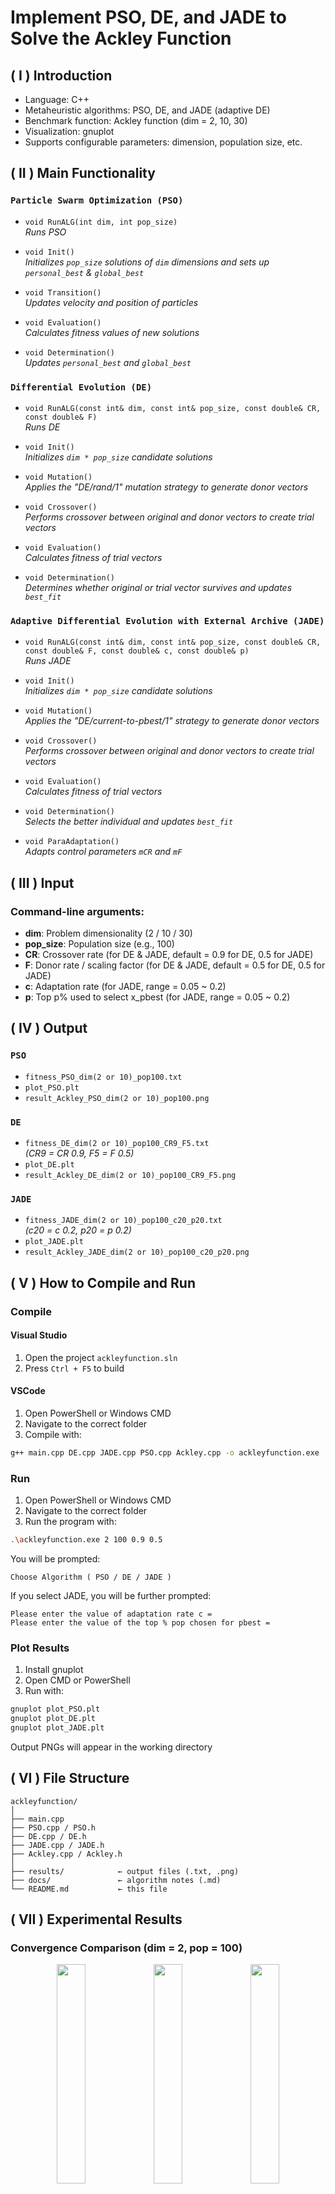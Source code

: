 # Implement PSO, DE, and JADE to Solve the Ackley Function

## ( I ) Introduction
- Language: C++
- Metaheuristic algorithms: PSO, DE, and JADE (adaptive DE)
- Benchmark function: Ackley function (dim = 2, 10, 30)
- Visualization: gnuplot
- Supports configurable parameters: dimension, population size, etc.

## ( II ) Main Functionality

### `Particle Swarm Optimization (PSO)`
- `void RunALG(int dim, int pop_size)`  
  *Runs PSO*

- `void Init()`  
  *Initializes `pop_size` solutions of `dim` dimensions and sets up `personal_best` & `global_best`*

- `void Transition()`  
  *Updates velocity and position of particles*

- `void Evaluation()`  
  *Calculates fitness values of new solutions*

- `void Determination()`  
  *Updates `personal_best` and `global_best`*

### `Differential Evolution (DE)`
- `void RunALG(const int& dim, const int& pop_size, const double& CR, const double& F)`  
  *Runs DE*

- `void Init()`  
  *Initializes `dim * pop_size` candidate solutions*

- `void Mutation()`  
  *Applies the "DE/rand/1" mutation strategy to generate donor vectors*

- `void Crossover()`  
  *Performs crossover between original and donor vectors to create trial vectors*

- `void Evaluation()`  
  *Calculates fitness of trial vectors*

- `void Determination()`  
  *Determines whether original or trial vector survives and updates `best_fit`*

### `Adaptive Differential Evolution with External Archive (JADE)`
- `void RunALG(const int& dim, const int& pop_size, const double& CR, const double& F, const double& c, const double& p)`  
  *Runs JADE*

- `void Init()`  
  *Initializes `dim * pop_size` candidate solutions*

- `void Mutation()`  
  *Applies the "DE/current-to-pbest/1" strategy to generate donor vectors*

- `void Crossover()`  
  *Performs crossover between original and donor vectors to create trial vectors*

- `void Evaluation()`  
  *Calculates fitness of trial vectors*

- `void Determination()`  
  *Selects the better individual and updates `best_fit`*

- `void ParaAdaptation()`  
  *Adapts control parameters `mCR` and `mF`*

## ( III ) Input

### Command-line arguments:
- **dim**: Problem dimensionality (2 / 10 / 30)
- **pop_size**: Population size (e.g., 100)
- **CR**: Crossover rate (for DE & JADE, default = 0.9 for DE, 0.5 for JADE)
- **F**: Donor rate / scaling factor (for DE & JADE, default = 0.5 for DE, 0.5 for JADE)
- **c**: Adaptation rate (for JADE, range = 0.05 ~ 0.2)
- **p**: Top p% used to select x_pbest (for JADE, range = 0.05 ~ 0.2)

## ( IV ) Output

### `PSO`
- `fitness_PSO_dim(2 or 10)_pop100.txt`
- `plot_PSO.plt`
- `result_Ackley_PSO_dim(2 or 10)_pop100.png`

### `DE`
- `fitness_DE_dim(2 or 10)_pop100_CR9_F5.txt`  
  *(CR9 = CR 0.9, F5 = F 0.5)*
- `plot_DE.plt`
- `result_Ackley_DE_dim(2 or 10)_pop100_CR9_F5.png`

### `JADE`
- `fitness_JADE_dim(2 or 10)_pop100_c20_p20.txt`  
  *(c20 = c 0.2, p20 = p 0.2)*
- `plot_JADE.plt`
- `result_Ackley_JADE_dim(2 or 10)_pop100_c20_p20.png`

## ( V ) How to Compile and Run

### Compile

#### Visual Studio
1. Open the project `ackleyfunction.sln`
2. Press `Ctrl + F5` to build

#### VSCode
1. Open PowerShell or Windows CMD
2. Navigate to the correct folder
3. Compile with:
```bash
g++ main.cpp DE.cpp JADE.cpp PSO.cpp Ackley.cpp -o ackleyfunction.exe
```

### Run
1. Open PowerShell or Windows CMD
2. Navigate to the correct folder
3. Run the program with:
```bash
.\ackleyfunction.exe 2 100 0.9 0.5
```
You will be prompted:
```
Choose Algorithm ( PSO / DE / JADE )
```
If you select JADE, you will be further prompted:
```
Please enter the value of adaptation rate c =
Please enter the value of the top % pop chosen for pbest =
```

### Plot Results
1. Install gnuplot
2. Open CMD or PowerShell
3. Run with:

```bash
gnuplot plot_PSO.plt
gnuplot plot_DE.plt
gnuplot plot_JADE.plt
```

Output PNGs will appear in the working directory

## ( VI ) File Structure

```
ackleyfunction/
│
├── main.cpp
├── PSO.cpp / PSO.h
├── DE.cpp / DE.h
├── JADE.cpp / JADE.h
├── Ackley.cpp / Ackley.h
│
├── results/            ← output files (.txt, .png)
├── docs/               ← algorithm notes (.md)
└── README.md           ← this file
```

## ( VII ) Experimental Results

### Convergence Comparison (dim = 2, pop = 100)
<p align="center">
  <img src="results/dim2/result_Ackley_DE_dim2_pop100_CR9_F5.png" width="30%"/>
  <img src="results/dim2/result_Ackley_PSO_dim2_pop100.png" width="30%"/>
  <img src="results/dim2/result_Ackley_JADE_dim2_pop100_c20_p20.png" width="30%"/>
</p>

### Convergence Comparison (dim = 30, pop = 100)
<p align="center">
  <img src="results/dim30/result_Ackley_DE_dim30_pop100_CR9_F5.png" width="30%"/>
  <img src="results/dim30/result_Ackley_PSO_dim30_pop100.png" width="30%"/>
  <img src="results/dim30/result_Ackley_JADE_dim30_pop100_c20_p20.png" width="30%"/>
</p>

## ( VIII ) Observations
- JADE converges faster and avoids premature convergence in high-dimensional scenarios
- Adaptive control of parameters (CR, F) significantly enhances JADE's performance
- For more insights, refer to `docs/JADE_Algo_Note.md`

## ( IX ) Key Features
- Object-oriented design in C++
- DE strategy: `DE/rand/1/bin`
- JADE strategy: `DE/current-to-pbest/1`
- Adaptive learning of control parameters (mCR, mF)
- Command-line parameter tuning
- Automated result visualization with gnuplot

## ( X ) Skills Demonstrated
- Modular C++ programming
- Metaheuristic algorithm implementation
- Benchmarking and convergence analysis
- Parameter sensitivity study
- Visualization scripting with gnuplot

## ( XI ) Related Documents
- [JADE_Algo_Note.md](docs/JADE_Algo_Note.md)
